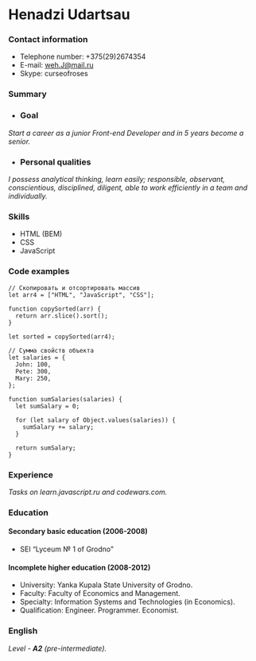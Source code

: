 # Henadzi Udartsau
### Contact information
* Telephone number: +375(29)2674354
* E-mail: weh.J@mail.ru
* Skype: curseofroses
### Summary
* ### Goal
*Start a career as a junior Front-end Developer and in 5 years become a senior.*
* ### Personal qualities
*I possess analytical thinking, learn easily; responsible, observant, conscientious, disciplined, diligent, able to work efficiently in a team and individually.*
### Skills
* HTML (BEM)
* CSS
* JavaScript
### Code examples
```
// Скопировать и отсортировать массив
let arr4 = ["HTML", "JavaScript", "CSS"];

function copySorted(arr) {
  return arr.slice().sort();
}

let sorted = copySorted(arr4);
```
```
// Сумма свойств объекта
let salaries = {
  John: 100,
  Pete: 300,
  Mary: 250,
};

function sumSalaries(salaries) {
  let sumSalary = 0;

  for (let salary of Object.values(salaries)) {
    sumSalary += salary;
  }

  return sumSalary;
}
```
### Experience
*Tasks on learn.javascript.ru and codewars.com.*
### Education
#### Secondary basic education (2006-2008)
- SEI “Lyceum № 1 of Grodno”
#### Incomplete higher education (2008-2012)
-	University: Yanka Kupala State University of Grodno.
-	Faculty: Faculty of Economics and Management.
-	Specialty: Information Systems and Technologies (in Economics).
-	Qualification: Engineer. Programmer. Economist.
### English
*Level - **A2** (pre-intermediate).*
